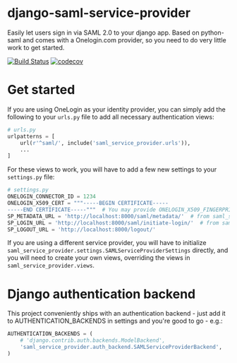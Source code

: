 # django-saml-service-provider
Easily let users sign in via SAML 2.0 to your django app. Based on python-saml and comes with a Onelogin.com provider, so you
need to do very little work to get started.

[![Build Status](https://travis-ci.org/KristianOellegaard/django-saml-service-provider.svg?branch=master)](https://travis-ci.org/KristianOellegaard/django-saml-service-provider)
[![codecov](https://codecov.io/gh/KristianOellegaard/django-saml-service-provider/branch/master/graph/badge.svg)](https://codecov.io/gh/KristianOellegaard/django-saml-service-provider)

# Get started
If you are using OneLogin as your identity provider, you can simply add the following to your `urls.py` file to add
all necessary authentication views:

```python
# urls.py
urlpatterns = [
    url(r'^saml/', include('saml_service_provider.urls')),
    ...
]
```

For these views to work, you will have to add a few new settings to your `settings.py` file:

```python
# settings.py
ONELOGIN_CONNECTOR_ID = 1234
ONELOGIN_X509_CERT = """-----BEGIN CERTIFICATE-----
-----END CERTIFICATE-----"""  # You may provide ONELOGIN_X509_FINGERPRINT instead
SP_METADATA_URL = 'http://localhost:8000/saml/metadata/'  # from saml_service_provider.urls
SP_LOGIN_URL = 'http://localhost:8000/saml/initiate-login/'  # from saml_service_provider.urls
SP_LOGOUT_URL = 'http://localhost:8000/logout/'
```

If you are using a different service provider, you will have to initialize `saml_service_provider.settings.SAMLServiceProviderSettings` directly, and you will need to create your own views, overriding the views in `saml_service_provider.views`.

# Django authentication backend
This project conveniently ships with an authentication backend - just add it to AUTHENTICATION_BACKENDS in settings and you're
good to go - e.g.:

```python
AUTHENTICATION_BACKENDS = (
    # 'django.contrib.auth.backends.ModelBackend',
    'saml_service_provider.auth_backend.SAMLServiceProviderBackend',
)
```
